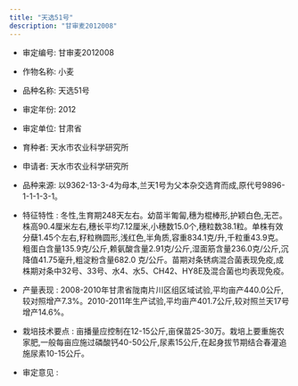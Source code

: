 ```yaml
---
title: "天选51号"
description: "甘审麦2012008"
---
```

* 审定编号:  甘审麦2012008

*  作物名称:  小麦

*  品种名称:  天选51号

*  审定年份:  2012

*  审定单位:  甘肃省

* 育种者:  天水市农业科学研究所

*  申请者:  天水市农业科学研究所

*  品种来源:  以9362-13-3-4为母本,兰天1号为父本杂交选育而成,原代号9896-1-1-1-3-1。

*  特征特性 : 
冬性,生育期248天左右。幼苗半匍匐,穗为棍棒形,护颖白色,无芒。株高90.4厘米左右,穗长平均7.12厘米,小穗数15.0个,穗粒数38.1粒。单株有效分蘖1.45个左右,籽粒椭圆形,浅红色,半角质,容重834.1克/升,千粒重43.9克。粗蛋白含量135.9克/公斤,赖氨酸含量2.91克/公斤,湿面筋含量236.0克/公斤,沉降值41.75毫升,粗淀粉含量682.0 克/公斤。苗期对条锈病混合菌表现免疫,成株期对条中32号、33号、水4、水5、CH42、HY8E及混合菌也均表现免疫。 
 
*  产量表现 : 
2008-2010年甘肃省陇南片川区组区域试验,平均亩产440.0公斤,较对照增产7.3%。2010-2011年生产试验,平均亩产401.7公斤,较对照兰天17号增产14.6%。

*  栽培技术要点 : 
亩播量应控制在12-15公斤,亩保苗25-30万。栽培上要重施农家肥,一般每亩应施过磷酸钙40-50公斤,尿素15公斤,在起身拔节期结合春灌追施尿素10-15公斤。

*  审定意见 : 


